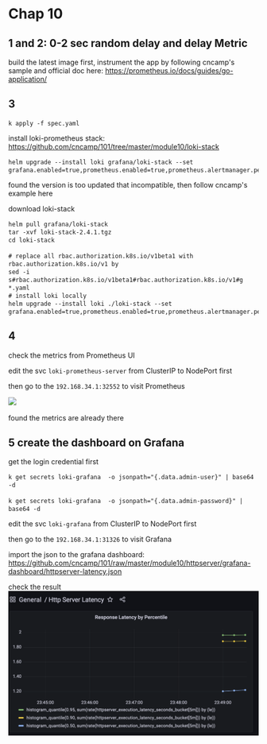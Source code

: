 # Chap 10

## 1 and 2: 0-2 sec random delay and delay Metric
build the latest image first, instrument the app by following cncamp's sample and official doc here: https://prometheus.io/docs/guides/go-application/

## 3
```shell
k apply -f spec.yaml
```

install loki-prometheus stack: https://github.com/cncamp/101/tree/master/module10/loki-stack
```shell
helm upgrade --install loki grafana/loki-stack --set grafana.enabled=true,prometheus.enabled=true,prometheus.alertmanager.persistentVolume.enabled=false,prometheus.server.persistentVolume.enabled=false
```

found the version is too updated that incompatible, then follow cncamp's example here

download loki-stack
```shell
helm pull grafana/loki-stack
tar -xvf loki-stack-2.4.1.tgz
cd loki-stack

# replace all rbac.authorization.k8s.io/v1beta1 with rbac.authorization.k8s.io/v1 by
sed -i s#rbac.authorization.k8s.io/v1beta1#rbac.authorization.k8s.io/v1#g *.yaml
# install loki locally
helm upgrade --install loki ./loki-stack --set grafana.enabled=true,prometheus.enabled=true,prometheus.alertmanager.persistentVolume.enabled=false,prometheus.server.persistentVolume.enabled=false
````

## 4
check the metrics from Prometheus UI

edit the svc `loki-prometheus-server` from ClusterIP to NodePort first

then go to the `192.168.34.1:32552` to visit Prometheus

![](./img/prom.png)

found the metrics are already there

## 5 create the dashboard on Grafana

get the login credential first 

```shell
k get secrets loki-grafana  -o jsonpath="{.data.admin-user}" | base64 -d

k get secrets loki-grafana  -o jsonpath="{.data.admin-password}" | base64 -d
```

edit the svc `loki-grafana` from ClusterIP to NodePort first

then go to the `192.168.34.1:31326` to visit Grafana

import the json to the grafana dashboard: https://github.com/cncamp/101/raw/master/module10/httpserver/grafana-dashboard/httpserver-latency.json

check the result
![](./img/grafana.png)
